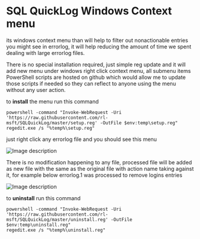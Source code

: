 # SQL QuickLog Windows Context menu

its windows context menu than will help to filter out nonactionable entries you might see in errorlog, it will help reducing the amount of time we spent dealing with large errorlog files.

There is no special installation required, just simple reg update and it will add new menu under windows right click context menu, all submenu items PowerShell scripts are hosted on github which would allow me to update those scripts if needed so they can reflect to anyone using the menu without any user action.

to **install** the menu run this command

```shell script
powershell -command "Invoke-WebRequest -Uri 'https://raw.githubusercontent.com/rl-msft/SQLQuickLog/master/setup.reg' -OutFile $env:temp\setup.reg"
regedit.exe /s "%temp%\setup.reg"
```

just right click any errorlog file and you should see this menu

  ![Image description](https://github.com/rl-msft/SQLQuickLog/blob/master/menu.JPG)

There is no modification happening to any file, processed file will be added as new file with the same as the original file with action name taking against it, for example below errorlog.1 was processed to remove logins entries 

  ![Image description](https://github.com/rl-msft/SQLQuickLog/blob/master/fileout.JPG)
  

to **uninstall** run this command

```shell script
powershell -command "Invoke-WebRequest -Uri 'https://raw.githubusercontent.com/rl-msft/SQLQuickLog/master/uninstall.reg' -OutFile $env:temp\uninstall.reg"
regedit.exe /s "%temp%\uninstall.reg"
```

